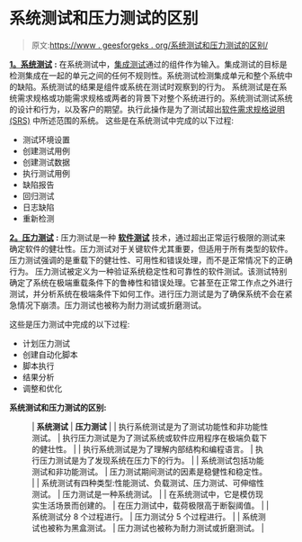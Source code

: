 # 系统测试和压力测试的区别

> 原文:[https://www . geesforgeks . org/系统测试和压力测试的区别/](https://www.geeksforgeeks.org/difference-between-system-testing-and-stress-testing/)

[**1。系统测试**](https://www.geeksforgeeks.org/system-testing/) **:**
在系统测试中，[集成测试](https://www.geeksforgeeks.org/software-engineering-integration-testing/)通过的组件作为输入。集成测试的目标是检测集成在一起的单元之间的任何不规则性。系统测试检测集成单元和整个系统中的缺陷。系统测试的结果是组件或系统在测试时观察到的行为。
系统测试是在系统需求规格或功能需求规格或两者的背景下对整个系统进行的。系统测试测试系统的设计和行为，以及客户的期望。执行此操作是为了测试超出[软件需求规格说明(SRS)](https://www.geeksforgeeks.org/software-requirement-specification-srs-format/) 中所述范围的系统。
这些是在系统测试中完成的以下过程:

*   测试环境设置
*   创建测试用例
*   创建测试数据
*   执行测试用例
*   缺陷报告
*   回归测试
*   日志缺陷
*   重新检测

[**2。压力测试**](https://www.geeksforgeeks.org/stress-testing-software-testing/) **:**
压力测试是一种 [**软件测试**](https://www.geeksforgeeks.org/software-testing-basics/) 技术，通过超出正常运行极限的测试来确定软件的健壮性。压力测试对于关键软件尤其重要，但适用于所有类型的软件。压力测试强调的是重载下的健壮性、可用性和错误处理，而不是正常情况下的正确行为。
压力测试被定义为一种验证系统稳定性和可靠性的软件测试。该测试特别确定了系统在极端重载条件下的鲁棒性和错误处理。它甚至在正常工作点之外进行测试，并分析系统在极端条件下如何工作。进行压力测试是为了确保系统不会在紧急情况下崩溃。压力测试也被称为耐力测试或折磨测试。

这些是压力测试中完成的以下过程:

*   计划压力测试
*   创建自动化脚本
*   脚本执行
*   结果分析
*   调整和优化

**系统测试和压力测试的区别:**

<figure class="table">

| **系统测试** | **压力测试** |
| 执行系统测试是为了测试功能性和非功能性测试。 | 执行压力测试是为了测试系统或软件应用程序在极端负载下的健壮性。 |
| 执行系统测试是为了理解内部结构和编程语言。 | 执行压力测试是为了发现系统在压力下的行为。 |
| 系统测试包括功能测试和非功能测试。 | 压力测试期间测试的因素是稳健性和稳定性。 |
| 系统测试有四种类型:性能测试、负载测试、压力测试、可伸缩性测试。 | 压力测试是一种系统测试。 |
| 在系统测试中，它是模仿现实生活场景而创建的。 | 在压力测试中，载荷极限高于断裂阈值。 |
| 系统测试分 8 个过程进行。 | 压力测试分 5 个过程进行。 |
| 系统测试也被称为黑盒测试。 | 压力测试也被称为耐力测试或折磨测试。 |

</figure>